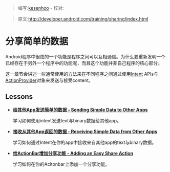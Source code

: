 > 编写:[kesenhoo](https://github.com/kesenhoo) - 校对:

> 原文:<http://developer.android.com/training/sharing/index.html>

# 分享简单的数据
Android程序中很炫的一个功能是程序之间可以互相通信。为什么要重新发明一个已经存在于另外一个程序中的功能呢，而且这个功能并非自己程序的核心部分。

这一章节会讲述一些通常使用的方法来在不同程序之间通过使用[Intent](https://developer.android.com/reference/android/content/Intent.html) APIs与[ActionProvider](https://developer.android.com/reference/android/view/ActionProvider.html)对象来发送与接受content。

## Lessons

* [**给其他App发送简单的数据 - Sending Simple Data to Other Apps**](send.html)

  学习如何使用intent发送text与binary数据给其他app。


* [**接收从其他App返回的数据 - Receiving Simple Data from Other Apps**](receive.html)

  学习如何通过Intent在你的app中接收来自其他app的text与binary数据。


* [**给ActionBar增加分享功能 - Adding an Easy Share Action**](shareaction.html)

  学习如何在你的Acitonbar上添加一个分享功能。
